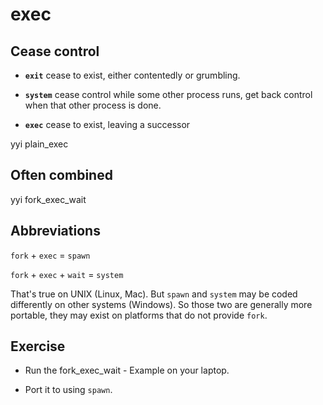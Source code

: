 # exec

## Cease control

* **`exit`** cease to exist, either contentedly or grumbling.

* **`system`** cease control while some other process runs,
get back control when that other process is done.

* **`exec`** cease to exist, leaving a successor

yyi plain_exec

## Often combined

yyi fork_exec_wait

## Abbreviations

`fork` + `exec` = `spawn`

`fork` + `exec` + `wait` = `system`

That's true on UNIX (Linux, Mac).  But `spawn` and `system` may
be coded differently on other systems (Windows).  So those two
are generally more portable, they may exist on platforms that do
not provide `fork`.

## Exercise

* Run the fork_exec_wait - Example on your laptop.

* Port it to using `spawn`.

